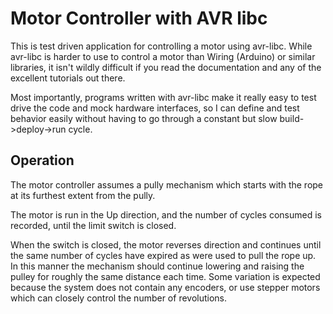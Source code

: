 # Motor Controller with AVR libc

This is test driven application for controlling a motor using avr-libc.  While
avr-libc is harder to use to control a motor than Wiring (Arduino) or similar
libraries, it isn't wildly difficult if you read the documentation and any of
the excellent tutorials out there.

Most importantly, programs written with avr-libc make it really easy to test
drive the code and mock hardware interfaces, so I can define and test behavior
easily without having to go through a constant but slow build->deploy->run cycle.

## Operation

The motor controller assumes a pully mechanism which starts with the rope at its
furthest extent from the pully.

The motor is run in the Up direction, and the number of cycles consumed is
recorded, until the limit switch is closed.

When the switch is closed, the motor reverses direction and continues until
the same number of cycles have expired as were used to pull the rope up.  In this
manner the mechanism should continue lowering and raising the pulley for roughly
the same distance each time.  Some variation is expected because the system does
not contain any encoders, or use stepper motors which can closely control the
number of revolutions.
